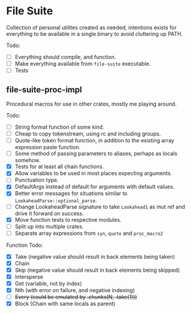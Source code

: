 # File Suite
Collection of personal utilites created as needed, intentions exists for everything to
be available in a single binary to avoid cluttering up PATH.

Todo:
- [ ] Everything should compile, and function.
- [ ] Make everything available from `file-suite` executable.
- [ ] Tests

## file-suite-proc-impl
Procedural macros for use in other crates, mostly me playing around.

Todo:
- [ ] String format function of some kind.
- [ ] Cheap to copy tokenstream, using rc and including groups.
- [ ] Quote-like token format function, in addition to the existing array expression paste function.
- [ ] Some method of passing parameters to aliases, perhaps as locals somehow.
- [x] Tests for at least all chain functions.
- [x] Allow variables to be used in most places expecting arguments.
- [ ] Punctuation type.
- [x] DefaultArgs instead of default for arguments with default values.
- [x] Better error messages for situations similar to `LookaheadParse::optional_parse`.
- [ ] Change LookaheadParse signature to take `Lookahead1` as mut ref and drive it forward on success.
- [x] Move function tests to respective modules.
- [ ] Split up into multiple crates.
- [ ] Separate array expressions from `syn`, `quote` and `proc_macro2`

Function Todo:
- [x] Take (negative value should result in back elements being taken)
- [x] Chain
- [x] Skip (negative value should result in back elements being skipped)
- [x] Intersperse
- [x] Get (variable, not by index)
- [x] Nth (with error on failure, and negative indexing)
- [ ] ~~Every (could be emulated by .chunks(N, .take(1)))~~
- [x] Block (Chain with same locals as parent)
